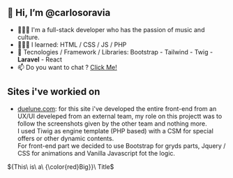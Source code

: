 ## 👋 Hi, I’m @carlosoravia
<p>
  <ul>
    <li>💁🏻‍♂️ I'm a full-stack developer who has the passion of music and culture.</li>
    <li>🧑🏻‍💻 I learned: HTML / CSS / JS / PHP </li>
    <li>🌱 Tecnologies / Framework / Libraries: Bootstrap - Tailwind - Twig - <strong>Laravel</strong> - React</li>
    <li>📫 Do you want to chat ? <a href="mailto:carlo.soravia99@gmail.com">Click Me!</a></li>
  </ul>
</p>

## Sites i've workied on
<p>
  <ul>
    <li><a href="https://www.duelune.com/" target="_blank">duelune.com</a>: for this site i've developed the entire front-end from an UX/UI develeped from an external team, my role on this projectt was to follow the screenshots given by the other team and nothing more. 
      <br>
      I used Tiwig as engine template (PHP based) with a CSM for special offers or other dynamic contents.
      <br>
      For front-end part we decided to use Bootstrap for gryds parts, Jquery / CSS for animations and Vanilla Javascript fot the logic.  
    </li>
  </ul>
</p>
${This\ is\ a\ {\color{red}Big}}\ Title$
